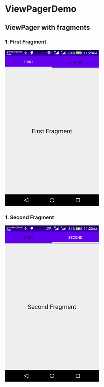 # ViewPagerDemo

## ViewPager with fragments 

### 1. First Fragment

   <img src="images/1.png" alt="Insert into database" width="300" height="500">
   
### 1. Second Fragment

   <img src="images/2.png" alt="Insert into database" width="300" height="500">

